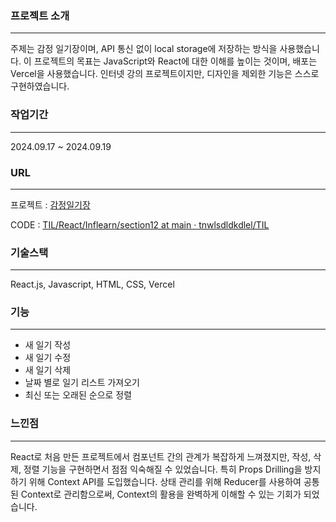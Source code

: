 ### 프로젝트 소개

---

주제는 감정 일기장이며, API 통신 없이 local storage에 저장하는 방식을 사용했습니다. 이 프로젝트의 목표는 JavaScript와 React에 대한 이해를 높이는 것이며, 배포는 Vercel을 사용했습니다. 인터넷 강의 프로젝트이지만, 디자인을 제외한 기능은 스스로 구현하였습니다.

### 작업기간

---

2024.09.17 ~ 2024.09.19

### URL

---
프로젝트 : [감정일기장](https://emotion-diary-ten-nu.vercel.app/)

CODE : [TIL/React/Inflearn/section12 at main · tnwlsdldkdlel/TIL](https://github.com/tnwlsdldkdlel/TIL/tree/main/React/Inflearn/section12)

### 기술스택

---

React.js, Javascript, HTML, CSS, Vercel

### 기능

---

- 새 일기 작성
- 새 일기 수정
- 새 일기 삭제
- 날짜 별로 일기 리스트 가져오기
- 최신 또는 오래된 순으로 정렬

### 느낀점

---

React로 처음 만든 프로젝트에서 컴포넌트 간의 관계가 복잡하게 느껴졌지만, 작성, 삭제, 정렬 기능을 구현하면서 점점 익숙해질 수 있었습니다. 특히 Props Drilling을 방지하기 위해 Context API를 도입했습니다. 상태 관리를 위해 Reducer를 사용하여 공통된 Context로 관리함으로써, Context의 활용을 완벽하게 이해할 수 있는 기회가 되었습니다.

